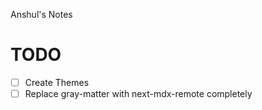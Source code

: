 Anshul's Notes

# TODO

- [ ] Create Themes
- [ ] Replace gray-matter with next-mdx-remote completely